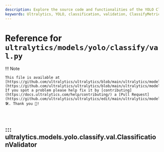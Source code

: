 ```yaml
---
description: Explore the source code and functionalities of the YOLO Classification Validator in Ultralytics for evaluating classification models effectively.
keywords: Ultralytics, YOLO, classification, validation, ClassifyMetrics, ConfusionMatrix, PyTorch, deep learning, model evaluation, AI, machine learning
---
```


# Reference for `ultralytics/models/yolo/classify/val.py`

!!! Note

    This file is available at [https://github.com/ultralytics/ultralytics/blob/main/ultralytics/models/yolo/classify/val.py](https://github.com/ultralytics/ultralytics/blob/main/ultralytics/models/yolo/classify/val.py). If you spot a problem please help fix it by [contributing](https://docs.ultralytics.com/help/contributing/) a [Pull Request](https://github.com/ultralytics/ultralytics/edit/main/ultralytics/models/yolo/classify/val.py) 🛠️. Thank you 🙏!

<br>

## ::: ultralytics.models.yolo.classify.val.ClassificationValidator

<br><br>
